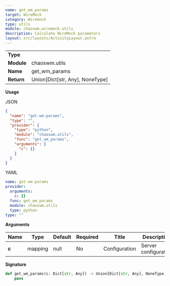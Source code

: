 ```yaml
---
name: get_wm_params
target: WireMock
category: Wiremock
type: utils
module: chaoswm.wiremock.utils
description: Calculate WireMock parameters
layout: src/layouts/ActivityLayout.astro
---
```


|            |                                 |
| ---------- | ------------------------------- |
| **Type**   |                                 |
| **Module** | chaoswm.utils                   |
| **Name**   | get_wm_params                   |
| **Return** | Union[Dict[str, Any], NoneType] |

**Usage**

JSON

```json
{
  "name": "get-wm-params",
  "type": "",
  "provider": {
    "type": "python",
    "module": "chaoswm.utils",
    "func": "get_wm_params",
    "arguments": {
      "c": {}
    }
  }
}
```

YAML

```yaml
name: get-wm-params
provider:
  arguments:
    c: {}
  func: get_wm_params
  module: chaoswm.utils
  type: python
type: ""
```

**Arguments**

| Name  | Type    | Default | Required | Title         | Description          |
| ----- | ------- | ------- | -------- | ------------- | -------------------- |
| **c** | mapping | null    | No       | Configuration | Server configuration |

**Signature**

```python
def get_wm_params(c: Dict[str, Any]) -> Union[Dict[str, Any], NoneType]:
    pass
```
